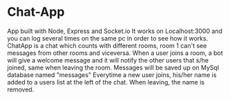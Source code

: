 # Chat-App

App built with Node, Express and Socket.io
It works on Localhost:3000 and you can log several times on the same pc in order to see how it works.
ChatApp is a chat which counts with different rooms, room 1 can't see messages from other rooms and viceversa.
When a user joins a room, a bot will give a welcome message and it will notify the other users that s/he joined, same 
when leaving the room. Messages will be saved up on MySql database named "messages"
Everytime a new user joins, his/her name is added to a users list at the left of the chat. When leaving, the name
is removed.

